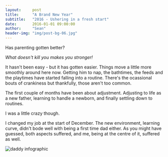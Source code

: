 ```yaml
---
layout:     post
title:      "A Brand New Year"
subtitle:   "2016 - Ushering in a fresh start"
date:       2016-01-01 09:00:00
author:     "Sean"
header-img: "img/post-bg-06.jpg"
---
```


Has parenting gotten better?

_What doesn't kill you makes you stronger!_

It hasn't been easy - but it has gotten easier. Things move a little more smoothly around here now. Getting him to nap, 
the bathtimes, the feeds and the playtimes have started falling into a routine. There's the ocassional bouts of crankiness but 
thankfully, those aren't too common.

The first couple of months have been about adjustment. Adjusting to life as a new father, learning to handle a newborn, and finally
settling down to routines.

I was a little crazy though.

I changed my job at the start of December. The new environment, learning curve, didn't bode well with being a first time dad either.
As you might have guessed, both aspects suffered, and me, being at the centre of it, suffered as well. 

![daddy infographic](//gadgetreactor.github.io/dadafirst/img/parenting_tips.jpg)
